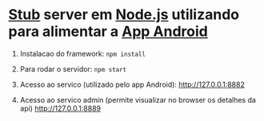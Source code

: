 [Stub] server em [Node.js] utilizando para alimentar a [App Android]
==============

1. Instalacao do framework:
`npm install`
2. Para rodar o servidor:
`npm start`
3. Acesso ao servico (utilizado pelo app Android):
http://127.0.0.1:8882
4. Acesso ao servico admin (permite visualizar no browser os detalhes da api)
http://127.0.0.1:8889


   [App Android]: <https://github.com/wesleygalindo/android-classes/>
   [Node.js]: <https://nodejs.org/en/>
   [Stub]: <https://www.npmjs.com/package/stubby>
